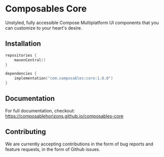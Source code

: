 # Composables Core

Unstyled, fully accessible Compose Multiplatform UI components that you can customize to your heart's desire.

## Installation

```kotlin
repositories {
    mavenCentral()
}

dependencies {
    implementation("com.composables:core:1.8.0")
}
```

## Documentation

For full documentation, checkout: https://composablehorizons.github.io/composables-core

## Contributing

We are currently accepting contributions in the form of bug reports and feature requests, in the form of Github issues.
